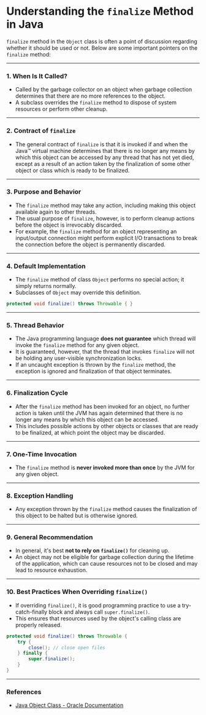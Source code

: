 # Understanding the `finalize` Method in Java

`finalize` method in the `Object` class is often a point of discussion regarding whether it should be used or not. Below are some important pointers on the `finalize` method:

---

### 1. When Is It Called?

- Called by the garbage collector on an object when garbage collection determines that there are no more references to the object.
- A subclass overrides the `finalize` method to dispose of system resources or perform other cleanup.

---

### 2. Contract of `finalize`

- The general contract of `finalize` is that it is invoked if and when the Java™ virtual machine determines that there is no longer any means by which this object can be accessed by any thread that has not yet died, except as a result of an action taken by the finalization of some other object or class which is ready to be finalized.

---

### 3. Purpose and Behavior

- The `finalize` method may take any action, including making this object available again to other threads.
- The usual purpose of `finalize`, however, is to perform cleanup actions before the object is irrevocably discarded.
- For example, the `finalize` method for an object representing an input/output connection might perform explicit I/O transactions to break the connection before the object is permanently discarded.

---

### 4. Default Implementation

- The `finalize` method of class `Object` performs no special action; it simply returns normally.
- Subclasses of `Object` may override this definition.

```java
protected void finalize() throws Throwable { }
```

---

### 5. Thread Behavior

- The Java programming language **does not guarantee** which thread will invoke the `finalize` method for any given object.
- It is guaranteed, however, that the thread that invokes `finalize` will not be holding any user-visible synchronization locks.
- If an uncaught exception is thrown by the `finalize` method, the exception is ignored and finalization of that object terminates.

---

### 6. Finalization Cycle

- After the `finalize` method has been invoked for an object, no further action is taken until the JVM has again determined that there is no longer any means by which this object can be accessed.
- This includes possible actions by other objects or classes that are ready to be finalized, at which point the object may be discarded.

---

### 7. One-Time Invocation

- The `finalize` method is **never invoked more than once** by the JVM for any given object.

---

### 8. Exception Handling

- Any exception thrown by the `finalize` method causes the finalization of this object to be halted but is otherwise ignored.

---

### 9. General Recommendation

- In general, it's best **not to rely on `finalize()`** for cleaning up.
- An object may not be eligible for garbage collection during the lifetime of the application, which can cause resources not to be closed and may lead to resource exhaustion.

---

### 10. Best Practices When Overriding `finalize()`

- If overriding `finalize()`, it is good programming practice to use a try-catch-finally block and always call `super.finalize()`.
- This ensures that resources used by the object's calling class are properly released.

```java
protected void finalize() throws Throwable {
    try {
        close(); // close open files
    } finally {
        super.finalize();
    }
}
```

---

### References

- [Java Object Class - Oracle Documentation](http://docs.oracle.com/javase/7/docs/api/java/lang/Object.html)
